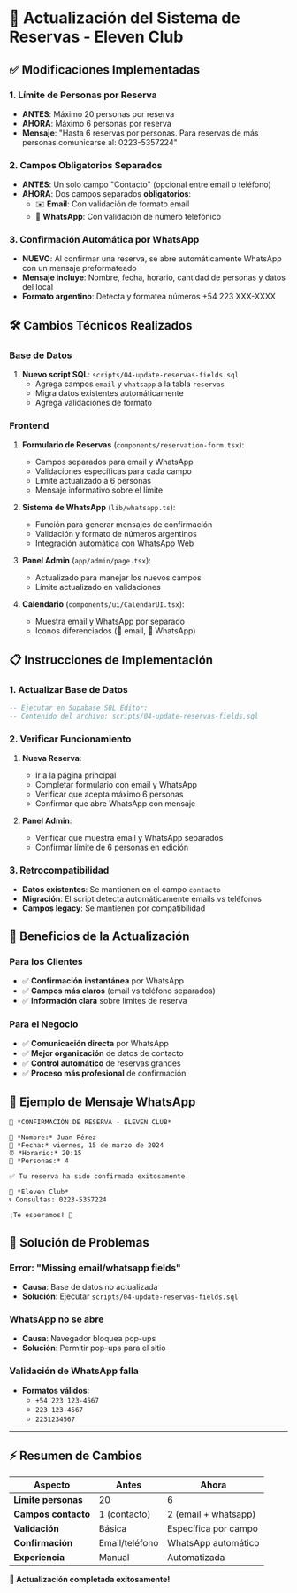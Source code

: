 # 🔄 Actualización del Sistema de Reservas - Eleven Club

## ✅ Modificaciones Implementadas

### 1. **Límite de Personas por Reserva**
- **ANTES**: Máximo 20 personas por reserva
- **AHORA**: Máximo 6 personas por reserva
- **Mensaje**: "Hasta 6 reservas por personas. Para reservas de más personas comunicarse al: 0223-5357224"

### 2. **Campos Obligatorios Separados**
- **ANTES**: Un solo campo "Contacto" (opcional entre email o teléfono)
- **AHORA**: Dos campos separados **obligatorios**:
  - ✉️ **Email**: Con validación de formato email
  - 📱 **WhatsApp**: Con validación de número telefónico

### 3. **Confirmación Automática por WhatsApp**
- **NUEVO**: Al confirmar una reserva, se abre automáticamente WhatsApp con un mensaje preformateado
- **Mensaje incluye**: Nombre, fecha, horario, cantidad de personas y datos del local
- **Formato argentino**: Detecta y formatea números +54 223 XXX-XXXX

## 🛠️ Cambios Técnicos Realizados

### Base de Datos
1. **Nuevo script SQL**: `scripts/04-update-reservas-fields.sql`
   - Agrega campos `email` y `whatsapp` a la tabla `reservas`
   - Migra datos existentes automáticamente
   - Agrega validaciones de formato

### Frontend
1. **Formulario de Reservas** (`components/reservation-form.tsx`):
   - Campos separados para email y WhatsApp
   - Validaciones específicas para cada campo
   - Límite actualizado a 6 personas
   - Mensaje informativo sobre el límite

2. **Sistema de WhatsApp** (`lib/whatsapp.ts`):
   - Función para generar mensajes de confirmación
   - Validación y formato de números argentinos
   - Integración automática con WhatsApp Web

3. **Panel Admin** (`app/admin/page.tsx`):
   - Actualizado para manejar los nuevos campos
   - Límite actualizado en validaciones

4. **Calendario** (`components/ui/CalendarUI.tsx`):
   - Muestra email y WhatsApp por separado
   - Iconos diferenciados (📧 email, 📱 WhatsApp)

## 📋 Instrucciones de Implementación

### 1. Actualizar Base de Datos
```sql
-- Ejecutar en Supabase SQL Editor:
-- Contenido del archivo: scripts/04-update-reservas-fields.sql
```

### 2. Verificar Funcionamiento
1. **Nueva Reserva**:
   - Ir a la página principal
   - Completar formulario con email y WhatsApp
   - Verificar que acepta máximo 6 personas
   - Confirmar que abre WhatsApp con mensaje

2. **Panel Admin**:
   - Verificar que muestra email y WhatsApp separados
   - Confirmar límite de 6 personas en edición

### 3. Retrocompatibilidad
- **Datos existentes**: Se mantienen en el campo `contacto`
- **Migración**: El script detecta automáticamente emails vs teléfonos
- **Campos legacy**: Se mantienen por compatibilidad

## 🎯 Beneficios de la Actualización

### Para los Clientes
- ✅ **Confirmación instantánea** por WhatsApp
- ✅ **Campos más claros** (email vs teléfono separados)
- ✅ **Información clara** sobre límites de reserva

### Para el Negocio
- ✅ **Comunicación directa** por WhatsApp
- ✅ **Mejor organización** de datos de contacto
- ✅ **Control automático** de reservas grandes
- ✅ **Proceso más profesional** de confirmación

## 📱 Ejemplo de Mensaje WhatsApp

```
🎯 *CONFIRMACIÓN DE RESERVA - ELEVEN CLUB*

👤 *Nombre:* Juan Pérez
📅 *Fecha:* viernes, 15 de marzo de 2024
⏰ *Horario:* 20:15
👥 *Personas:* 4

✅ Tu reserva ha sido confirmada exitosamente.

📍 *Eleven Club*
📞 Consultas: 0223-5357224

¡Te esperamos! 🍻
```

## 🔧 Solución de Problemas

### Error: "Missing email/whatsapp fields"
- **Causa**: Base de datos no actualizada
- **Solución**: Ejecutar `scripts/04-update-reservas-fields.sql`

### WhatsApp no se abre
- **Causa**: Navegador bloquea pop-ups
- **Solución**: Permitir pop-ups para el sitio

### Validación de WhatsApp falla
- **Formatos válidos**:
  - `+54 223 123-4567`
  - `223 123-4567`
  - `2231234567`

---

## ⚡ Resumen de Cambios

| Aspecto | Antes | Ahora |
|---------|-------|-------|
| **Límite personas** | 20 | 6 |
| **Campos contacto** | 1 (contacto) | 2 (email + whatsapp) |
| **Validación** | Básica | Específica por campo |
| **Confirmación** | Email/teléfono | WhatsApp automático |
| **Experiencia** | Manual | Automatizada |

**🎉 Actualización completada exitosamente!**
